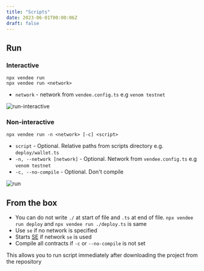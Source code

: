 ```yaml
---
title: "Scripts"
date: 2023-06-01T00:00:06Z
draft: false
---
```


## Run

### Interactive

```shell
npx vendee run
npx vendee run <network>
```

* `network` - network from `vendee.config.ts` e.g `venom testnet`

![run-interactive](/images/scripts/run-interactive.gif)

### Non-interactive

```shell
npx vendee run -n <network> [-c] <script>
```

* `script` - Optional. Relative paths from scripts directory e.g. `deploy/wallet.ts`
* `-n, --network [network]` - Optional. Network from `vendee.config.ts` e.g `venom testnet`
* `-c, --no-compile` - Optional. Don't compile

![run](/images/scripts/run.gif)

## From the box

* You can do not write `./` at start of file and `.ts` at end of file. `npx vendee run deploy`
  and `npx vendee run ./deploy.ts` is same
* Use `se` if no network is specified
* Starts [SE](https://github.com/tonlabs/evernode-se) if network `se` is used
* Compile all contracts if `-c` or `--no-compile` is not set

This allows you to run script immediately after downloading the project from the repository

